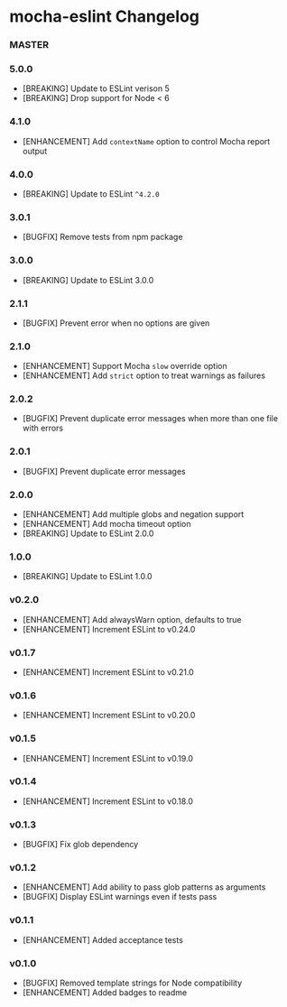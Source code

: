 # mocha-eslint Changelog

### MASTER

### 5.0.0
* [BREAKING] Update to ESLint verison 5
* [BREAKING] Drop support for Node < 6

### 4.1.0
* [ENHANCEMENT] Add `contextName` option to control Mocha report output

### 4.0.0
* [BREAKING] Update to ESLint `^4.2.0`

### 3.0.1
* [BUGFIX] Remove tests from npm package

### 3.0.0
* [BREAKING] Update to ESLint 3.0.0

### 2.1.1
* [BUGFIX] Prevent error when no options are given

### 2.1.0
* [ENHANCEMENT] Support Mocha `slow` override option
* [ENHANCEMENT] Add `strict` option to treat warnings as failures

### 2.0.2
* [BUGFIX] Prevent duplicate error messages when more than one file with errors

### 2.0.1
* [BUGFIX] Prevent duplicate error messages

### 2.0.0
* [ENHANCEMENT] Add multiple globs and negation support
* [ENHANCEMENT] Add mocha timeout option
* [BREAKING] Update to ESLint 2.0.0

### 1.0.0
* [BREAKING] Update to ESLint 1.0.0

### v0.2.0
* [ENHANCEMENT] Add alwaysWarn option, defaults to true
* [ENHANCEMENT] Increment ESLint to v0.24.0

### v0.1.7
* [ENHANCEMENT] Increment ESLint to v0.21.0

### v0.1.6
* [ENHANCEMENT] Increment ESLint to v0.20.0

### v0.1.5
* [ENHANCEMENT] Increment ESLint to v0.19.0

### v0.1.4
* [ENHANCEMENT] Increment ESLint to v0.18.0

### v0.1.3
* [BUGFIX] Fix glob dependency

### v0.1.2
* [ENHANCEMENT] Add ability to pass glob patterns as arguments
* [BUGFIX] Display ESLint warnings even if tests pass

### v0.1.1
* [ENHANCEMENT] Added acceptance tests

### v0.1.0
* [BUGFIX] Removed template strings for Node compatibility
* [ENHANCEMENT] Added badges to readme

